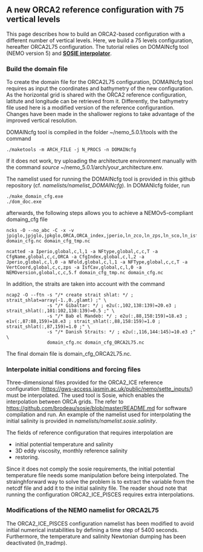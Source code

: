 ## A new ORCA2 reference configuration with 75 vertical levels

This page describes how to build an ORCA2-based configuration with a different number of vertical levels.
Here, we build a 75 levels configuration, hereafter ORCA2L75 configuration.
The tutorial relies on DOMAINcfg tool (NEMO version 5) and [**SOSIE interpolator**](https://github.com/brodeau/sosie).

### Build the domain file
To create the domain file for the ORCA2L75 configuration, DOMAINcfg tool requires as input the coordinates and bathymetry of the new configuration. 
As the horizontal grid is shared with the ORCA2 reference configuration, latitute and longitude can be retrieved from it.
Differently, the bathymetry file used here is a modified version of the reference configurantion. Changes have been made in the shallower regions to take advantage of the improved vertical resolution.

DOMAINcfg tool is compiled in the folder ~/nemo_5.0.1/tools with the command
```
./maketools -m ARCH_FILE -j N_PROCS -n DOMAINcfg
```
If it does not work, try uploading the architecture environment manually with the command *source* ~/nemo_5.0.1/arch/your_architecture.env.

The namelist used for running the DOMAINcfg tool is provided in this github repository (cf. *namelists/namelist_DOMAINcfg*).
In DOMANIcfg folder, run
```
./make_domain_cfg.exe
./dom_doc.exe
```
afterwards, the following steps allows you to achieve a NEMOv5-compliant domaing_cfg file
```
ncks -O --no_abc -C -x -v jpiglo,jpjglo,jpkglo,ORCA,ORCA_index,jperio,ln_zco,ln_zps,ln_sco,ln_isfcav,time_counter domain_cfg.nc domain_cfg_tmp.nc

ncatted -a Iperio,global,c,l,1 -a NFtype,global,c,c,T -a CfgName,global,c,c,ORCA -a CfgIndex,global,c,l,2 -a Jperio,global,c,l,0 -a NFold,global,c,l,1 -a NFType,global,c,c,T -a VertCoord,global,c,c,zps -a IsfCav,global,c,l,0 -a NEMOversion,global,c,c,5.f domain_cfg_tmp.nc domain_cfg.nc
```
In addition, the straits are taken into account with the command
```
ncap2 -O --ftn -s "/* create strait shlat: */ ; strait_shlat=array(-1.,0.,glamt) ;" \
               -s "/* Gibaltar: */ ; e2u(:,102,138:139)=20.e3 ; strait_shlat(:,101:102,138:139)=0.5 ;" \
               -s "/* Bab el Mandeb: */ ; e2u(:,88,158:159)=18.e3 ; e1v(:,87:88,159)=18.e3 ; strait_shlat(:,88,158:159)=1.0 ; strait_shlat(:,87,159)=1.0 ;" \
               -s "/* Danish Straits: */ ; e2u(:,116,144:145)=10.e3 ;" \
               domain_cfg.nc domain_cfg_ORCA2L75.nc
```
The final domain file is domain_cfg_ORCA2L75.nc. 

### Interpolate initial conditions and forcing files
Three-dimensional files provided for the ORCA2_ICE reference configuration (https://gws-access.jasmin.ac.uk/public/nemo/sette_inputs/) must be interpolated.
The used tool is Sosie, which enables the interpolation between ORCA grids.
The refer to https://github.com/brodeau/sosie/blob/master/README.md for software compilation and run.
An example of the namelist used for interpolating the initial salinity is provided in *namelists/namelist.sosie.salinity*.

The fields of reference configuration that requires interpolation are 
- initial potential temperature and salinity
- 3D eddy viscosity, monthly reference salinity
- restoring.

Since it does not comply the sosie requirements, the initial potential temperature file needs some manipulation before being interpolated. 
The strainghforward way to solve the problem is to extract the variable from the netcdf file and add it to the initial salinity file.
The reader shoud note that running the configuration ORCA2_ICE_PISCES requires extra interpolations.

### Modifications of the NEMO namelist for ORCA2L75
The ORCA2_ICE_PISCES configuration namelist has been modified to avoid initial numerical instabilities by defining a time step of 5400 seconds.
Furthermore, the temperature and salinity Newtonian dumping has been deactivated (ln_tradmp).


